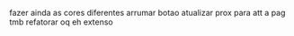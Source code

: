fazer ainda as cores diferentes 
arrumar botao atualizar prox para att a pag tmb
refatorar oq eh extenso
